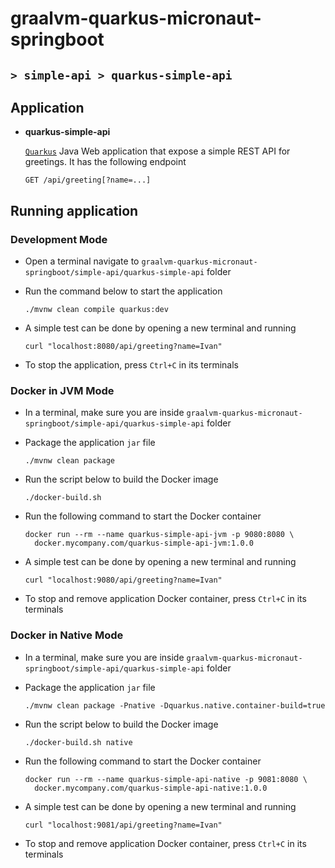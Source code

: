 # graalvm-quarkus-micronaut-springboot
## `> simple-api > quarkus-simple-api`

## Application

- **quarkus-simple-api**

  [`Quarkus`](https://quarkus.io/) Java Web application that expose a simple REST API for greetings. It has the following endpoint
  ```
  GET /api/greeting[?name=...]
  ```

## Running application

### Development Mode

- Open a terminal navigate to `graalvm-quarkus-micronaut-springboot/simple-api/quarkus-simple-api` folder

- Run the command below to start the application
  ```
  ./mvnw clean compile quarkus:dev
  ```

- A simple test can be done by opening a new terminal and running
  ```
  curl "localhost:8080/api/greeting?name=Ivan"
  ```

- To stop the application, press `Ctrl+C` in its terminals

### Docker in JVM Mode

- In a terminal, make sure you are inside `graalvm-quarkus-micronaut-springboot/simple-api/quarkus-simple-api` folder

- Package the application `jar` file
  ```
  ./mvnw clean package
  ```

- Run the script below to build the Docker image
  ```
  ./docker-build.sh
  ```

- Run the following command to start the Docker container
  ```
  docker run --rm --name quarkus-simple-api-jvm -p 9080:8080 \
    docker.mycompany.com/quarkus-simple-api-jvm:1.0.0
  ```

- A simple test can be done by opening a new terminal and running
  ```
  curl "localhost:9080/api/greeting?name=Ivan"
  ```

- To stop and remove application Docker container, press `Ctrl+C` in its terminals

### Docker in Native Mode

- In a terminal, make sure you are inside `graalvm-quarkus-micronaut-springboot/simple-api/quarkus-simple-api` folder

- Package the application `jar` file
  ```
  ./mvnw clean package -Pnative -Dquarkus.native.container-build=true
  ```

- Run the script below to build the Docker image
  ```
  ./docker-build.sh native
  ```

- Run the following command to start the Docker container
  ```
  docker run --rm --name quarkus-simple-api-native -p 9081:8080 \
    docker.mycompany.com/quarkus-simple-api-native:1.0.0
  ```

- A simple test can be done by opening a new terminal and running
  ```
  curl "localhost:9081/api/greeting?name=Ivan"
  ```

- To stop and remove application Docker container, press `Ctrl+C` in its terminals
